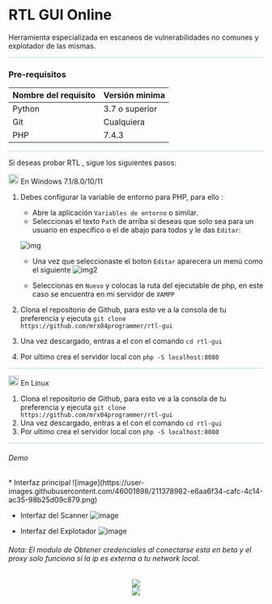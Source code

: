 # RTL GUI Online
Herramienta especializada en escaneos de vulnerabilidades no comunes y explotador de las mismas.

<hr style="background-color: lightblue">

### Pre-requisitos

|Nombre del requisito | Versión minima|
|---------------------|---------------|
| Python | 3.7 o superior|
| Git | Cualquiera|
| PHP | 7.4.3 |

<hr style="background-color: lightblue">

Si deseas probar RTL , sigue los siguientes pasos:

<img src="https://external-content.duckduckgo.com/iu/?u=https%3A%2F%2Ffindicons.com%2Ffiles%2Ficons%2F725%2Fcolobrush%2F256%2Ficone_windows.png&f=1&nofb=1&ipt=89b53afecb4292de2f5c44fcdc9ebce9ed646f0fbc351d9d2901a845c049e3be&ipo=images" width="20"><span> En Windows 7.1/8.0/10/11 </span>

1. Debes configurar la variable de entorno para PHP, para ello :
    * Abre la aplicación `Variables de entorno` o similar.
    * Seleccionas el texto `Path` de arriba si deseas que solo sea para un usuario en especifico o el de abajo para todos y le das `Editar`:

    ![img](https://www.netveloper.com/cw/jiujj0avruoabovhsssn5218/variables-de-entorno.jpg)
    
    * Una vez que seleccionaste el boton `Editar` aparecera un menú como el siguiente
    ![img2](https://www.netveloper.com/cw/jiujj0avruoabovhsssn5218/editar-variables-de-entorno.jpg)
    
    * Seleccionas en `Nuevo` y colocas la ruta del ejecutable de php, en este caso se encuentra en mi servidor de `XAMPP`
2. Clona el repositorio de Github, para esto ve a la consola de tu preferencia y ejecuta `git clone https://github.com/mrx04programmer/rtl-gui`
3. Una vez descargado, entras a el con el comando `cd rtl-gui`
4. Por ultimo crea el servidor local con `php -S localhost:8080`

<hr style="background-color: lightblue">

<img src="https://external-content.duckduckgo.com/iu/?u=https%3A%2F%2Fwww.brosix.com%2Fwp-content%2Fuploads%2FLinux_Logo_07.png&f=1&nofb=1&ipt=bea151f702473a413a4f5c8cf47c48a72f86900c52d3c7c8ad1664aa4fa876d1&ipo=images" width="20"><span> En Linux</span>

1. Clona el repositorio de Github, para esto ve a la consola de tu preferencia y ejecuta `git clone https://github.com/mrx04programmer/rtl-gui`
2. Una vez descargado, entras a el con el comando `cd rtl-gui`
3. Por ultimo crea el servidor local con `php -S localhost:8080`

<hr style="background-color: lightblue">

<h6>Demo</h6>
* Interfaz principal
![image](https://user-images.githubusercontent.com/46001898/211378982-e6aa6f34-cafc-4c14-ac35-98b25d09c879.png)

* Interfaz del Scanner
![image](https://user-images.githubusercontent.com/46001898/211379188-31cf8ad3-b726-40c9-b35c-f870d70ccf19.png)

* Interfaz del Explotador
![image](https://user-images.githubusercontent.com/46001898/211379314-6ad56af0-b6e9-422a-924f-bd286bfd322f.png)

<h6>Nota: El modulo de Obtener credenciales al conectarse esta en beta y el proxy solo funciona si la ip es externa a tu network local.</h6>

<div align="center">
<img src="https://img.shields.io/badge/status-stable-t?style=for-the-badge&color=darkgreen&logoColor=darkgreen&labelColor=black"><br>
<img src="https://img.shields.io/badge/tested-ArchLinux-t?style=for-the-badge&color=informational&logoColor=darkgreen&labelColor=black">
</div>
